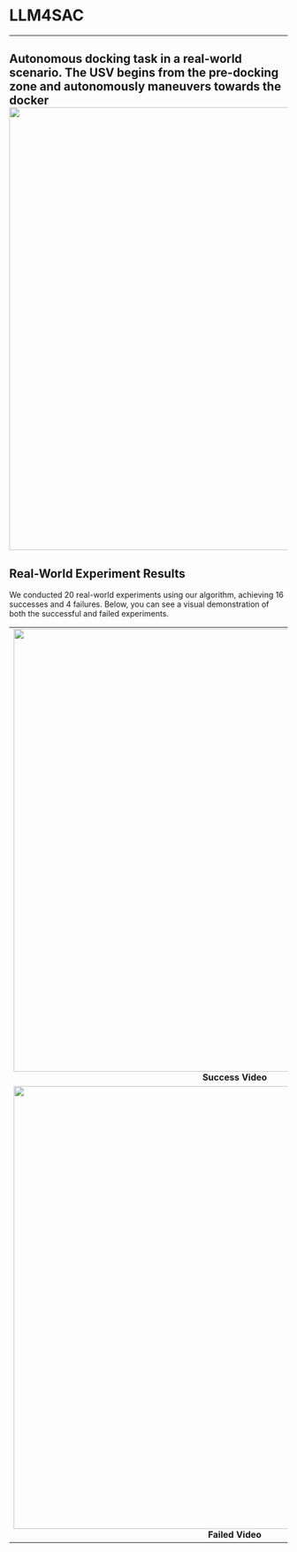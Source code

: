 # LLM4SAC
---
Autonomous docking task in a real-world scenario. The USV begins from the pre-docking zone and autonomously maneuvers towards the docker
<img src="./gif/cover_image.png" width="800"/>
---
## Real-World Experiment Results 

We conducted 20 real-world experiments using our algorithm, achieving 16 successes and 4 failures. Below, you can see a visual demonstration of both the successful and failed experiments.

<table> <tr> <!-- 第一行，成功实验的 GIF --> <td align="center"> <img src="./gif/success.gif" width="800"/><br> <strong>Success Video</strong> </td> </tr> <tr> <!-- 第二行，失败实验的 GIF --> <td align="center"> <img src="./gif/fail.gif" width="800"/><br> <strong>Failed Video</strong> </td> </tr> </table>
